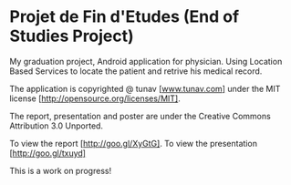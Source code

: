 Projet de Fin d'Etudes (End of Studies Project)
===

My graduation project, Android application for physician. Using Location Based Services to locate the patient and retrive his medical record.

The application is copyrighted @ tunav [www.tunav.com] under the MIT license
[http://opensource.org/licenses/MIT].

The report, presentation and poster are under the Creative Commons Attribution
3.0 Unported.

To view the report [http://goo.gl/XyGtG].
To view the presentation [http://goo.gl/txuyd]

This is a work on progress!